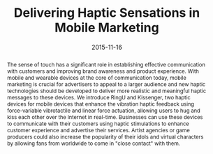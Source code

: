 ---
title: "Delivering Haptic Sensations in Mobile Marketing"
date: 2015-11-16
link: "https://dl.acm.org/doi/10.1145/2832932.2856223"
buttonText: ""
picture: ""
authors: "Gilang Andi Pradana, Emma Yann Zhang, Adrian David Cheok, Yukihiro Morisawa"
journal: "Proceedings of the 12th International Conference on Advances in Computer Entertainment Technology 2015 (p. 50). ACM"
abstract: "The sense of touch has a significant role in establishing effective communication with customers and improving brand awareness and product experience. With mobile and wearable devices at the core of communication today, mobile marketing is crucial for advertisers to appeal to a larger audience and new haptic technologies should be developed to deliver more realistic and meaningful haptic messages to these devices. We introduce RingU and Kissenger, two haptic devices for mobile devices that enhance the vibration haptic feedback using force-variable vibrotactile and linear force actuation, allowing users to hug and kiss each other over the Internet in real-time. Businesses can use these devices to communicate with their customers using haptic stimulations to enhance customer experience and advertise their services. Artist agencies or game producers could also increase the popularity of their idols and virtual characters by allowing fans from worldwide to come in \"close contact\" with them."
doi: "https://doi.org/10.1145/2832932.2856223"
draft: false
---